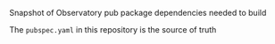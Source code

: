 Snapshot of Observatory pub package dependencies needed to build

The `pubspec.yaml` in this repository is the source of truth

